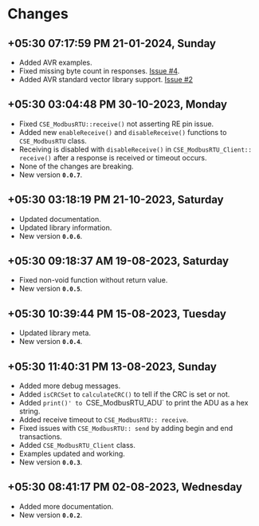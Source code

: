 
# Changes

## **+05:30 07:17:59 PM 21-01-2024, Sunday**

  * Added AVR examples.
  * Fixed missing byte count in responses. [Issue #4](https://github.com/CIRCUITSTATE/CSE_ModbusRTU/issues/4).
  * Added AVR standard vector library support. [Issue #2](https://github.com/CIRCUITSTATE/CSE_ModbusRTU/issues/2)

## **+05:30 03:04:48 PM 30-10-2023, Monday**

  * Fixed `CSE_ModbusRTU::receive()` not asserting RE pin issue.
  * Added new `enableReceive()` and `disableReceive()` functions to `CSE_ModbusRTU` class.
  * Receiving is disabled with `disableReceive()` in `CSE_ModbusRTU_Client:: receive()` after a response is received or timeout occurs.
  * None of the changes are breaking.
  * New version **`0.0.7`**.

## **+05:30 03:18:19 PM 21-10-2023, Saturday**

  * Updated documentation.
  * Updated library information.
  * New version **`0.0.6`**.

## **+05:30 09:18:37 AM 19-08-2023, Saturday**

  * Fixed non-void function without return value.
  * New version **`0.0.5`**.


## **+05:30 10:39:44 PM 15-08-2023, Tuesday**

  * Updated library meta.
  * New version **`0.0.4`**.

## **+05:30 11:40:31 PM 13-08-2023, Sunday**

  * Added more debug messages.
  * Added `isCRCSet` to `calculateCRC()` to tell if the CRC is set or not.
  * Added `print()' to `CSE_ModbusRTU_ADU` to print the ADU as a hex string.
  * Added receive timeout to `CSE_ModbusRTU:: receive`.
  * Fixed issues with `CSE_ModbusRTU:: send` by adding begin and end transactions.
  * Added `CSE_ModbusRTU_Client` class.
  * Examples updated and working.
  * New version **`0.0.3`**.

## **+05:30 08:41:17 PM 02-08-2023, Wednesday**

  * Added more documentation.
  * New version **`0.0.2`**.

